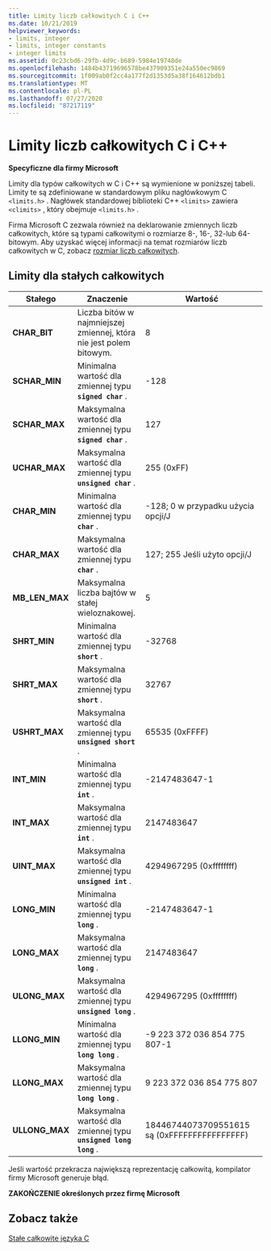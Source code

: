 ```yaml
---
title: Limity liczb całkowitych C i C++
ms.date: 10/21/2019
helpviewer_keywords:
- limits, integer
- limits, integer constants
- integer limits
ms.assetid: 0c23cbd6-29fb-4d9c-b689-5984e19748de
ms.openlocfilehash: 1484b43719696578be437909351e24a550ec9869
ms.sourcegitcommit: 1f009ab0f2cc4a177f2d1353d5a38f164612bdb1
ms.translationtype: MT
ms.contentlocale: pl-PL
ms.lasthandoff: 07/27/2020
ms.locfileid: "87217119"
---
```

# <a name="c-and-c-integer-limits"></a>Limity liczb całkowitych C i C++

**Specyficzne dla firmy Microsoft**

Limity dla typów całkowitych w C i C++ są wymienione w poniższej tabeli. Limity te są zdefiniowane w standardowym pliku nagłówkowym C `<limits.h>` . Nagłówek standardowej biblioteki C++ `<limits>` zawiera `<climits>` , który obejmuje `<limits.h>` .

Firma Microsoft C zezwala również na deklarowanie zmiennych liczb całkowitych, które są typami całkowitymi o rozmiarze 8-, 16-, 32-lub 64-bitowym. Aby uzyskać więcej informacji na temat rozmiarów liczb całkowitych w C, zobacz [rozmiar liczb całkowitych](../c-language/c-sized-integer-types.md).

## <a name="limits-on-integer-constants"></a>Limity dla stałych całkowitych

|**Stałego**|Znaczenie|Wartość|
|------------------|-------------|-----------|
|**CHAR_BIT**|Liczba bitów w najmniejszej zmiennej, która nie jest polem bitowym.|8|
|**SCHAR_MIN**|Minimalna wartość dla zmiennej typu **`signed char`** .|-128|
|**SCHAR_MAX**|Maksymalna wartość dla zmiennej typu **`signed char`** .|127|
|**UCHAR_MAX**|Maksymalna wartość dla zmiennej typu **`unsigned char`** .|255 (0xFF)|
|**CHAR_MIN**|Minimalna wartość dla zmiennej typu **`char`** .|-128; 0 w przypadku użycia opcji/J|
|**CHAR_MAX**|Maksymalna wartość dla zmiennej typu **`char`** .|127; 255 Jeśli użyto opcji/J|
|**MB_LEN_MAX**|Maksymalna liczba bajtów w stałej wieloznakowej.|5|
|**SHRT_MIN**|Minimalna wartość dla zmiennej typu **`short`** .|-32768|
|**SHRT_MAX**|Maksymalna wartość dla zmiennej typu **`short`** .|32767|
|**USHRT_MAX**|Maksymalna wartość dla zmiennej typu **`unsigned short`** .|65535 (0xFFFF)|
|**INT_MIN**|Minimalna wartość dla zmiennej typu **`int`** .|-2147483647-1|
|**INT_MAX**|Maksymalna wartość dla zmiennej typu **`int`** .|2147483647|
|**UINT_MAX**|Maksymalna wartość dla zmiennej typu **`unsigned int`** .|4294967295 (0xffffffff)|
|**LONG_MIN**|Minimalna wartość dla zmiennej typu **`long`** .|-2147483647-1|
|**LONG_MAX**|Maksymalna wartość dla zmiennej typu **`long`** .|2147483647|
|**ULONG_MAX**|Maksymalna wartość dla zmiennej typu **`unsigned long`** .|4294967295 (0xffffffff)|
|**LLONG_MIN**|Minimalna wartość dla zmiennej typu **`long long`** .|-9 223 372 036 854 775 807-1|
|**LLONG_MAX**|Maksymalna wartość dla zmiennej typu **`long long`** .|9 223 372 036 854 775 807|
|**ULLONG_MAX**|Maksymalna wartość dla zmiennej typu **`unsigned long long`** .|18446744073709551615 są (0xFFFFFFFFFFFFFFFF)|

Jeśli wartość przekracza największą reprezentację całkowitą, kompilator firmy Microsoft generuje błąd.

**ZAKOŃCZENIE określonych przez firmę Microsoft**

## <a name="see-also"></a>Zobacz także

[Stałe całkowite języka C](../c-language/c-integer-constants.md)
